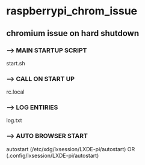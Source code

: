 # raspberrypi_chrom_issue
## chromium issue on hard shutdown

### --> MAIN STARTUP SCRIPT
start.sh

### --> CALL ON START UP
rc.local

### --> LOG ENTIRIES
log.txt

### --> AUTO BROWSER START
autostart (/etc/xdg/lxsession/LXDE-pi/autostart) OR (.config/lxsession/LXDE-pi/autostart)